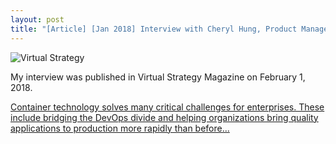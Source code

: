 ```yaml
---
layout: post
title: "[Article] [Jan 2018] Interview with Cheryl Hung, Product Manager at StorageOS - Virtual Strategy Magazine"
---
```


![Virtual Strategy](http://virtual-strategy.com/wp-content/uploads/2018/02/StorageOS_Hung_022018.jpg)

My interview was published in Virtual Strategy Magazine on February 1, 2018.

[Container technology solves many critical challenges for enterprises. These include bridging the DevOps divide and helping organizations bring quality applications to production more rapidly than before...](http://virtual-strategy.com/2018/02/01/interview-with-cheryl-hung-product-manager-at-storageos/)

